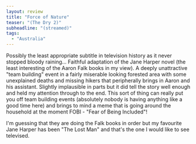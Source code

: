 ```yaml
---
layout: review
title: "Force of Nature"
teaser: "(The Dry 2)"
subheadline: "(streamed)"
tags:
  - "Australia"
---
```

Possibly the least appropriate subtitle in television history as it never stopped bloody raining...
Faithful adaptation of the Jane Harper novel (the least interesting of the Aaron Falk books in my
view). A deeply unattractive "team building" event in a fairly miserable looking forested area
with some unexplained deaths and missing hikers that peripherally brings in Aaron and his assistant.
Slightly implausible in parts but it did tell the story well enough and held my attention through to the end.
This sort of thing can really put you off team building events (absolutely nobody is having anything like
a good time here) and brings to mind a meme that is going
around the household at the moment FOBI - "Fear of Being Included"!

I'm guessing that they are doing the Falk books in order but my favourite Jane Harper has been "The
Lost Man" and that's the one I would like to see televised.

